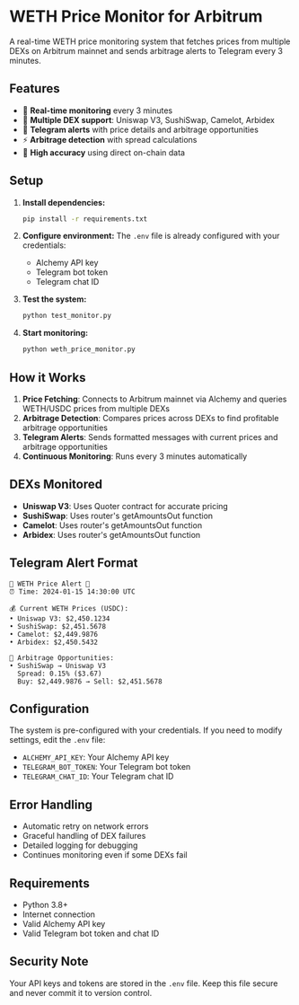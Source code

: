 # WETH Price Monitor for Arbitrum

A real-time WETH price monitoring system that fetches prices from multiple DEXs on Arbitrum mainnet and sends arbitrage alerts to Telegram every 3 minutes.

## Features

- 🔄 **Real-time monitoring** every 3 minutes
- 🏪 **Multiple DEX support**: Uniswap V3, SushiSwap, Camelot, Arbidex
- 📱 **Telegram alerts** with price details and arbitrage opportunities
- ⚡ **Arbitrage detection** with spread calculations
- 🚀 **High accuracy** using direct on-chain data

## Setup

1. **Install dependencies:**
   ```bash
   pip install -r requirements.txt
   ```

2. **Configure environment:**
   The `.env` file is already configured with your credentials:
   - Alchemy API key
   - Telegram bot token
   - Telegram chat ID

3. **Test the system:**
   ```bash
   python test_monitor.py
   ```

4. **Start monitoring:**
   ```bash
   python weth_price_monitor.py
   ```

## How it Works

1. **Price Fetching**: Connects to Arbitrum mainnet via Alchemy and queries WETH/USDC prices from multiple DEXs
2. **Arbitrage Detection**: Compares prices across DEXs to find profitable arbitrage opportunities
3. **Telegram Alerts**: Sends formatted messages with current prices and arbitrage opportunities
4. **Continuous Monitoring**: Runs every 3 minutes automatically

## DEXs Monitored

- **Uniswap V3**: Uses Quoter contract for accurate pricing
- **SushiSwap**: Uses router's getAmountsOut function
- **Camelot**: Uses router's getAmountsOut function  
- **Arbidex**: Uses router's getAmountsOut function

## Telegram Alert Format

```
🚀 WETH Price Alert 🚀
⏰ Time: 2024-01-15 14:30:00 UTC

💰 Current WETH Prices (USDC):
• Uniswap V3: $2,450.1234
• SushiSwap: $2,451.5678
• Camelot: $2,449.9876
• Arbidex: $2,450.5432

🎯 Arbitrage Opportunities:
• SushiSwap → Uniswap V3
  Spread: 0.15% ($3.67)
  Buy: $2,449.9876 → Sell: $2,451.5678
```

## Configuration

The system is pre-configured with your credentials. If you need to modify settings, edit the `.env` file:

- `ALCHEMY_API_KEY`: Your Alchemy API key
- `TELEGRAM_BOT_TOKEN`: Your Telegram bot token
- `TELEGRAM_CHAT_ID`: Your Telegram chat ID

## Error Handling

- Automatic retry on network errors
- Graceful handling of DEX failures
- Detailed logging for debugging
- Continues monitoring even if some DEXs fail

## Requirements

- Python 3.8+
- Internet connection
- Valid Alchemy API key
- Valid Telegram bot token and chat ID

## Security Note

Your API keys and tokens are stored in the `.env` file. Keep this file secure and never commit it to version control.